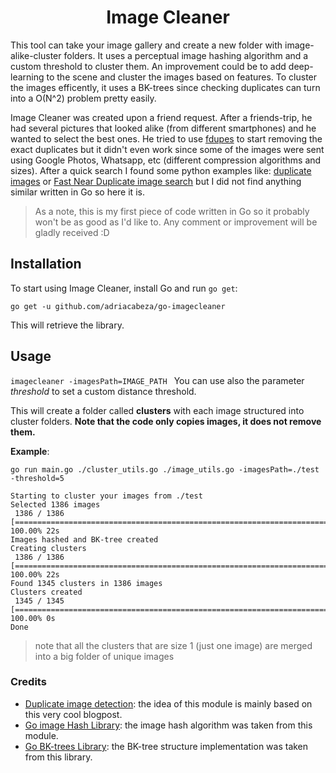 <h1 align="center"> Image Cleaner </h1>

This tool can take your image gallery and create a new folder with image-alike-cluster folders. It uses a perceptual image hashing algorithm and a custom threshold to cluster them. An improvement could be to add deep-learning to the scene and cluster the images based on features. To cluster the images efficently, it uses a BK-trees since checking duplicates can turn into a O(N^2) problem pretty easily.

Image Cleaner was created upon a friend request. After a friends-trip, he had several pictures that looked alike (from different smartphones) and he wanted to select the best ones. He tried to use [fdupes](https://github.com/adrianlopezroche/fdupes) to start removing the exact duplicates but it didn't even work since some of the images were sent using Google Photos, Whatsapp, etc (different compression algorithms and sizes). After a quick search I found some python examples like: [duplicate images](https://github.com/philipbl/duplicate-images) or [Fast Near Duplicate image search](https://github.com/umbertogriffo/fast-near-duplicate-image-search) but I did not find anything similar written in Go so here it is. 

> As a note, this is my first piece of code written in Go so it probably won't be as good as I'd like to. Any comment or improvement will be gladly received :D

## Installation

To start using Image Cleaner, install Go and run ``go get``:

```
go get -u github.com/adriacabeza/go-imagecleaner
```

This will retrieve the library.

## Usage

``
imagecleaner -imagesPath=IMAGE_PATH 
``
You can use also the parameter *threshold* to set a custom distance threshold.

This will create a folder called **clusters** with each image structured into cluster folders. **Note that the code only copies images, it does not remove them.**

**Example**:

```
go run main.go ./cluster_utils.go ./image_utils.go -imagesPath=./test -threshold=5

Starting to cluster your images from ./test
Selected 1386 images
 1386 / 1386 [==========================================================================] 100.00% 22s
Images hashed and BK-tree created
Creating clusters
 1386 / 1386 [==========================================================================] 100.00% 22s
Found 1345 clusters in 1386 images
Clusters created
 1345 / 1345 [===========================================================================] 100.00% 0s
Done
```
> note that all the clusters that are size 1 (just one image) are merged into a big folder of unique images




### Credits

- [Duplicate image detection](https://benhoyt.com/writings/duplicate-image-detection/): the idea of this module is mainly based on this very cool blogpost.
- [Go image Hash Library](https://github.com/corona10/goimagehash): the image hash algorithm was taken from this module.
- [Go BK-trees Library](https://github.com/agatan/bktree): the BK-tree structure implementation was taken from this library.  
